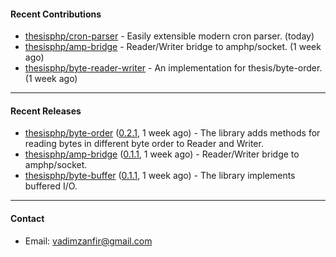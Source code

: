 #### Recent Contributions

- [thesisphp/cron-parser](https://github.com/thesisphp/cron-parser) - Easily extensible modern cron parser. (today)
- [thesisphp/amp-bridge](https://github.com/thesisphp/amp-bridge) - Reader/Writer bridge to amphp/socket. (1 week ago)
- [thesisphp/byte-reader-writer](https://github.com/thesisphp/byte-reader-writer) - An implementation for thesis/byte-order. (1 week ago)

---

#### Recent Releases

- [thesisphp/byte-order](https://github.com/thesisphp/byte-order) ([0.2.1](https://github.com/thesisphp/byte-order/releases/tag/0.2.1), 1 week ago) - The library adds methods for reading bytes in different byte order to Reader and Writer.
- [thesisphp/amp-bridge](https://github.com/thesisphp/amp-bridge) ([0.1.1](https://github.com/thesisphp/amp-bridge/releases/tag/0.1.1), 1 week ago) - Reader/Writer bridge to amphp/socket.
- [thesisphp/byte-buffer](https://github.com/thesisphp/byte-buffer) ([0.1.1](https://github.com/thesisphp/byte-buffer/releases/tag/0.1.1), 1 week ago) - The library implements buffered I/O.

---

#### Contact

- Email: [vadimzanfir@gmail.com](mailto://vadimzanfir@gmail.com)

